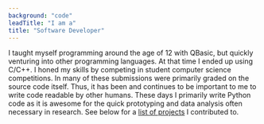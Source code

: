 ```yaml
---
background: "code"
leadTitle: "I am a"
title: "Software Developer"
---
```


I taught myself programming around the age of 12 with QBasic, but quickly
venturing into other programming languages. At that time I ended up using C/C++.
I honed my skills by competing in student computer science competitions. In many
of these submissions were primarily graded on the source code itself. Thus, it
has been and continues to be important to me to write code readable by other
humans. These days I primarily write Python code as it is awesome for the quick
prototyping and data analysis often necessary in research. See below for a [list
of projects](#projects) I contributed to.
